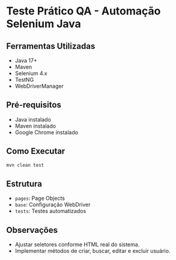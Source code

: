 # Teste Prático QA - Automação Selenium Java

## Ferramentas Utilizadas
- Java 17+
- Maven
- Selenium 4.x
- TestNG
- WebDriverManager

## Pré-requisitos
- Java instalado
- Maven instalado
- Google Chrome instalado

## Como Executar
```bash
mvn clean test
```

## Estrutura
- `pages`: Page Objects
- `base`: Configuração WebDriver
- `tests`: Testes automatizados

## Observações
- Ajustar seletores conforme HTML real do sistema.
- Implementar métodos de criar, buscar, editar e excluir usuário.
